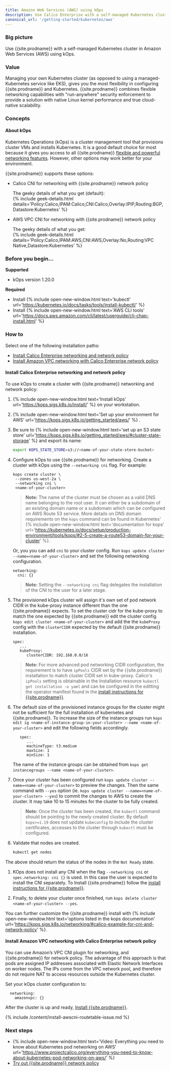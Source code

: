 ```yaml
---
title: Amazon Web Services (AWS) using kOps
description: Use Calico Enterprise with a self-managed Kubernetes cluster in Amazon Web Services (AWS) using kOps.
canonical_url: '/getting-started/kubernetes/aws'
---
```


### Big picture

Use {{site.prodname}} with a self-managed Kubernetes cluster in Amazon Web Services (AWS) using kOps.

### Value

Managing your own Kubernetes cluster (as opposed to using a managed-Kubernetes service like EKS), gives you the most flexibility in configuring {{site.prodname}} and Kubernetes. {{site.prodname}} combines flexible networking capabilities with "run-anywhere" security enforcement to provide a solution with native Linux kernel performance and true cloud-native scalability.

### Concepts

#### About kOps

Kubernetes Operations (kOps) is a cluster management tool that provisions cluster VMs and installs Kubernetes. It is a good default choice for most because it gives you access to all {{site.prodname}} [flexible and powerful networking features]({{site.baseurl}}/networking). However, other options may work better for your environment. 

{{site.prodname}} supports these options:

- Calico CNI for networking with {{site.prodname}} network policy 

    The geeky details of what you get (default):    
    {% include geek-details.html details='Policy:Calico,IPAM:Calico,CNI:Calico,Overlay:IPIP,Routing:BGP,Datastore:Kubernetes' %}  

- AWS VPC CNI for networking with {{site.prodname}} network policy 

    The geeky details of what you get:    
    {% include geek-details.html details='Policy:Calico,IPAM:AWS,CNI:AWS,Overlay:No,Routing:VPC Native,Datastore:Kubernetes' %}

### Before you begin...

**Supported**
- kOps version 1.20.0

**Required**
- Install {% include open-new-window.html text='kubectl' url='https://kubernetes.io/docs/tasks/tools/install-kubectl/' %}
- Install {% include open-new-window.html text='AWS CLI tools' url='https://docs.aws.amazon.com/cli/latest/userguide/cli-chap-install.html' %}

### How to

Select one of the following installation paths:

- [Install Calico Enterprise networking and network policy](#calico-enterprise-networking-and-network-policy)
- [Install Amazon VPC networking with Calico Enterprise network policy](#install-amazon-vpc-networking-with-calico-enterprise-network-policy)

#### Install Calico Enterprise networking and network policy

To use kOps to create a cluster with {{site.prodname}} networking and network policy:

1. {% include open-new-window.html text='Install kOps' url='https://kops.sigs.k8s.io/install/' %} on your workstation.
1. {% include open-new-window.html text='Set up your environment for AWS' url='https://kops.sigs.k8s.io/getting_started/aws/' %} .
1. Be sure to {% include open-new-window.html text='set up an S3 state store' url='https://kops.sigs.k8s.io/getting_started/aws/#cluster-state-storage' %} and export its name:

   ```bash
   export KOPS_STATE_STORE=s3://<name-of-your-state-store-bucket>
   ```
1. Configure kOps to use {{site.prodname}} for networking.
   Create a cluster with kOps using the `--networking cni` flag. For example:

   ```
   kops create cluster \
    --zones us-west-2a \
    --networking cni \
    <name-of-your-cluster>
   ```

      > **Note:** The name of the cluster must be chosen as a valid DNS name belonging to the root user.  It can either be a subdomain of an existing domain name or a subdomain which can be configured on AWS Route 53 service. More details on DNS domain requirements on the `kops` command can be found in Kubernetes' {% include open-new-window.html text='documentation for kops' url='https://kubernetes.io/docs/setup/production-environment/tools/kops/#2-5-create-a-route53-domain-for-your-cluster' %}.
      

   Or, you you can add `cni` to your cluster config.  Run `kops update cluster --name=<name-of-your-cluster>` and set the following networking configuration.

   ```
   networking:
     cni: {}
   ```
      > **Note:** Setting the `--networking cni` flag delegates the installation of the CNI to the user for a later stage.

1. The provisioned kOps cluster will assign it's own set of pod network CIDR in the kube-proxy instance different than the one {{site.prodname}} expects.  To set the cluster cidr for the kube-proxy to match the one expected by {{site.prodname}} edit the cluster config `kops edit cluster <name-of-your-cluster>` and add the the `kubeProxy` config with the `clusterCIDR` expected by the default {{site.prodname}} installation.  
   ```
   spec:
      ...
      kubeProxy:
         clusterCIDR: 192.168.0.0/16
   ```
      > **Note:** For more advanced pod networking CIDR configuration, the requirement is to have `ipPools` CIDR set by the {{site.prodname}} installation to match cluster CIDR set in kube-proxy.  Calico's `ipPools` setting is obtainable in the Installation resource `kubectl get installation -o yaml` and can be configured in the editting the operator manifest found in the [install instructions for {{site.prodname}}]({{site.baseurl}}/getting-started/kubernetes/generic-install).


1. The default size of the provisioned instance groups for the cluster might not be sufficient for the full installation of kubernetes and {{site.prodname}}. To increase the size of the instance groups run `kops edit ig <name-of-instance-group-in-your-cluster> --name <name-of-your-cluster>` and edit the following fields accordingly.
   ```
      spec:
         ...
         machineType: t3.medium
         maxSize: 1
         minSize: 1
   ```
   The name of the instance groups can be obtained from `kops get instancegroups --name <name-of-your-cluster>`.

1. Once your cluster has been configured run `kops update cluster --name=<name-of-your-cluster>` to preview the changes.  Then the same command with `--yes` option (ie. `kops update cluster --name=<name-of-your-cluster> --yes`) to commit the changes to AWS to create the cluster. It may take 10 to 15 minutes for the cluster to be fully created.

    > **Note:** Once the cluster has been created, the `kubectl` command should be pointing to the newly created cluster. By default `kops>=1.19` does not update `kubeconfig` to include the cluster certificates, accesses to the cluster through `kubectl` must be configured. 

1. Validate that nodes are created.

   ```bash
   kubectl get nodes
   ```
  The above should return the status of the nodes in the `Not Ready` state.

1. KOps does not install any CNI when the flag ```--networking cni``` or ```spec.networking: cni {}``` is used. In this case the user is expected to install the CNI separately.
   To Install {{site.prodname}} follow the [install instructions for {{site.prodname}}]({{site.baseurl}}/getting-started/kubernetes/generic-install).

1. Finally, to delete your cluster once finished, run `kops delete cluster <name-of-your-cluster> --yes`.

You can further customize the {{site.prodname}} install with {% include open-new-window.html text='options listed in the kops documentation' url='https://kops.sigs.k8s.io/networking/#calico-example-for-cni-and-network-policy' %}.

#### Install Amazon VPC networking with Calico Enterprise network policy

You can use Amazon’s VPC CNI plugin for networking, and {{site.prodname}} for network policy. The advantage of this approach is that pods are assigned IP addresses associated with Elastic Network Interfaces on worker nodes. The IPs come from the VPC network pool, and therefore do not require NAT to access resources outside the Kubernetes cluster.

Set your kOps cluster configuration to:

```
  networking:
    amazonvpc: {}
  ```

After the cluster is up and ready, [Install {{site.prodname}}]({{site.baseurl}}/getting-started/kubernetes/generic-install).

{% include /content/install-awscni-routetable-issue.md %}

### Next steps

- {% include open-new-window.html text='Video: Everything you need to know about Kubernetes pod networking on AWS' url='https://www.projectcalico.org/everything-you-need-to-know-about-kubernetes-pod-networking-on-aws/' %}
- [Try out {{site.prodname}} network policy]({{site.baseurl}}/security/calico-network-policy)

